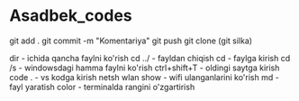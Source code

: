 # Asadbek_codes
git add .
git commit -m "Komentariya"
git push
git clone (git silka)

dir - ichida qancha faylni ko'rish
cd ../ - fayldan chiqish
cd - faylga kirish
 cd /s - windowsdagi hamma faylni ko'rish
ctrl+shift+T - oldingi saytga kirish
code . - vs kodga kirish
netsh wlan show - wifi ulanganlarini ko'rish
md - fayl yaratish
color - terminalda rangini o'zgartirish

